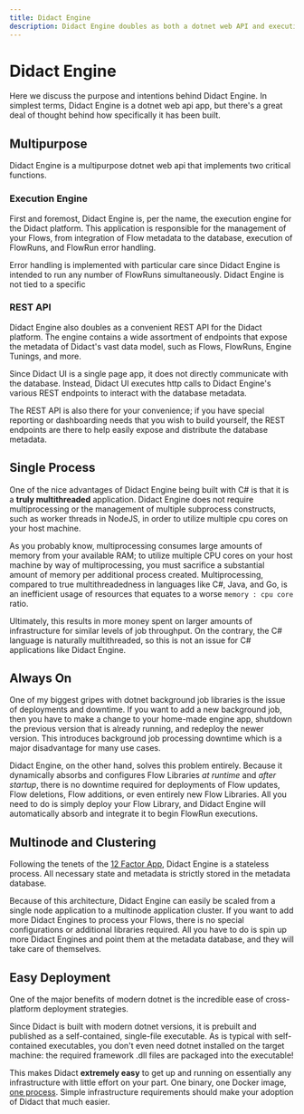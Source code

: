 ```yaml
---
title: Didact Engine
description: Didact Engine doubles as both a dotnet web API and execution engine for your Flows. Didact Engine is a critical component of Didact's architecture.
---
```


# Didact Engine

Here we discuss the purpose and intentions behind Didact Engine. In simplest terms, Didact Engine is a dotnet web api app, but there's a great deal of thought behind how specifically it has been built.

## Multipurpose

Didact Engine is a multipurpose dotnet web api that implements two critical functions.

### Execution Engine

First and foremost, Didact Engine is, per the name, the execution engine for the Didact platform. This application is responsible for the management of your Flows, from integration of Flow metadata to the database, execution of FlowRuns, and FlowRun error handling.

Error handling is implemented with particular care since Didact Engine is intended to run any number of FlowRuns simultaneously. Didact Engine is not tied to a specific 

### REST API

Didact Engine also doubles as a convenient REST API for the Didact platform. The engine contains a wide assortment of endpoints that expose the metadata of Didact's vast data model, such as Flows, FlowRuns, Engine Tunings, and more.

Since Didact UI is a single page app, it does not directly communicate with the database. Instead, Didact UI executes http calls to Didact Engine's various REST endpoints to interact with the database metadata.

The REST API is also there for your convenience; if you have special reporting or dashboarding needs that you wish to build yourself, the REST endpoints are there to help easily expose and distribute the database metadata.

## Single Process

One of the nice advantages of Didact Engine being built with C# is that it is a **truly multithreaded** application. Didact Engine does not require multiprocessing or the management of multiple subprocess constructs, such as worker threads in NodeJS, in order to utilize multiple cpu cores on your host machine.

As you probably know, multiprocessing consumes large amounts of memory from your available RAM; to utilize multiple CPU cores on your host machine by way of multiprocessing, you must sacrifice a substantial amount of memory per additional process created. Multiprocessing, compared to true multithreadedness in languages like C#, Java, and Go, is an inefficient usage of resources that equates to a worse `memory : cpu core` ratio.

Ultimately, this results in more money spent on larger amounts of infrastructure for similar levels of job throughput. On the contrary, the C# language is naturally multithreaded, so this is not an issue for C# applications like Didact Engine.

## Always On

One of my biggest gripes with dotnet background job libraries is the issue of deployments and downtime. If you want to add a new background job, then you have to make a change to your home-made engine app, shutdown the previous version that is already running, and redeploy the newer version. This introduces background job processing downtime which is a major disadvantage for many use cases.

Didact Engine, on the other hand, solves this problem entirely. Because it dynamically absorbs and configures Flow Libraries *at runtime* and *after startup*, there is no downtime required for deployments of Flow updates, Flow deletions, Flow additions, or even entirely new Flow Libraries. All you need to do is simply deploy your Flow Library, and Didact Engine will automatically absorb and integrate it to begin FlowRun executions.

## Multinode and Clustering

Following the tenets of the [12 Factor App](https://12factor.net/), Didact Engine is a stateless process. All necessary state and metadata is strictly stored in the metadata database.

Because of this architecture, Didact Engine can easily be scaled from a single node application to a multinode application cluster. If you want to add more Didact Engines to process your Flows, there is no special configurations or additional libraries required. All you have to do is spin up more Didact Engines and point them at the metadata database, and they will take care of themselves.

## Easy Deployment

One of the major benefits of modern dotnet is the incredible ease of cross-platform deployment strategies.

Since Didact is built with modern dotnet versions, it is prebuilt and published as a self-contained, single-file executable. As is typical with self-contained executables, you don't even need dotnet installed on the target machine: the required framework .dll files are packaged into the executable!

This makes Didact **extremely easy** to get up and running on essentially any infrastructure with little effort on your part. One binary, one Docker image, [one process](/core-concepts/architecture/didact-engine#single-process). Simple infrastructure requirements should make your adoption of Didact that much easier.